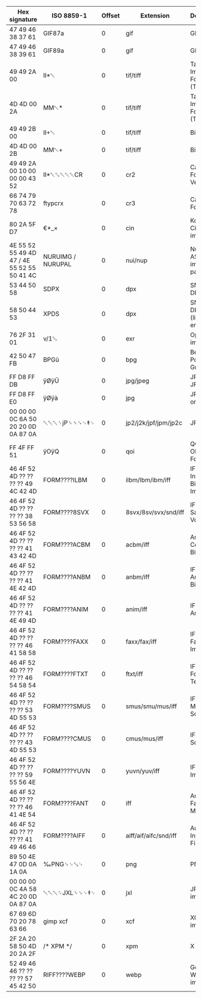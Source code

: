 | Hex signature                  | ISO 8859-1       | Offset | Extension | Description |
|--------------------------------|-----------------|--------|----------|-------------|
| 47 49 46 38 37 61               | GIF87a           | 0      | gif      | GIF image |
| 47 49 46 38 39 61               | GIF89a           | 0      | gif      | GIF image |
| 49 49 2A 00                     | II*␀             | 0      | tif/tiff | Tagged Image File Format (TIFF) |
| 4D 4D 00 2A                     | MM␀*             | 0      | tif/tiff | Tagged Image File Format (TIFF) |
| 49 49 2B 00                     | II+␀             | 0      | tif/tiff | BigTIFF |
| 4D 4D 00 2B                     | MM␀+             | 0      | tif/tiff | BigTIFF |
| 49 49 2A 00 10 00 00 00 43 52   | II*␀␐␀␀␀CR     | 0      | cr2      | Canon RAW Format Version 2 |
| 66 74 79 70 63 72 78             | ftypcrx          | 0      | cr3      | Canon RAW Format CR3 |
| 80 2A 5F D7                     | €*_×             | 0      | cin      | Kodak Cineon image |
| 4E 55 52 55 49 4D 47 / 4E 55 52 55 50 41 4C | NURUIMG / NURUPAL | 0 | nui/nup | Nuru ASCII/ANSI image and palette files |
| 53 44 50 58                     | SDPX             | 0      | dpx      | SMPTE DPX image |
| 58 50 44 53                     | XPDS             | 0      | dpx      | SMPTE DPX image (little-endian) |
| 76 2F 31 01                     | v/1␁             | 0      | exr      | OpenEXR image |
| 42 50 47 FB                     | BPGû             | 0      | bpg      | Better Portable Graphics |
| FF D8 FF DB                     | ÿØÿÛ             | 0      | jpg/jpeg | JPEG raw, JFIF or Exif |
| FF D8 FF E0                     | ÿØÿà             | 0      | jpg      | JPEG raw or JFIF/Exif |
| 00 00 00 0C 6A 50 20 20 0D 0A 87 0A | ␀␀␀␌jP␠␠␍␊‡␊ | 0 | jp2/j2k/jpf/jpm/jp2c | JPEG 2000 |
| FF 4F FF 51                     | ÿOÿQ             | 0      | qoi      | QOI – Quite OK Image Format |
| 46 4F 52 4D ?? ?? ?? ?? 49 4C 42 4D | FORM????ILBM  | 0      | ilbm/lbm/ibm/iff | IFF Interleaved Bitmap Image |
| 46 4F 52 4D ?? ?? ?? ?? 38 53 56 58 | FORM????8SVX  | 0      | 8svx/8sv/svx/snd/iff | IFF 8-Bit Sampled Voice |
| 46 4F 52 4D ?? ?? ?? ?? 41 43 42 4D | FORM????ACBM  | 0      | acbm/iff | Amiga Contiguous Bitmap |
| 46 4F 52 4D ?? ?? ?? ?? 41 4E 42 4D | FORM????ANBM  | 0      | anbm/iff | IFF Animated Bitmap |
| 46 4F 52 4D ?? ?? ?? ?? 41 4E 49 4D | FORM????ANIM  | 0      | anim/iff | IFF CEL Animation |
| 46 4F 52 4D ?? ?? ?? ?? 46 41 58 58 | FORM????FAXX  | 0      | faxx/fax/iff | IFF Facsimile Image |
| 46 4F 52 4D ?? ?? ?? ?? 46 54 58 54 | FORM????FTXT  | 0      | ftxt/iff | IFF Formatted Text |
| 46 4F 52 4D ?? ?? ?? ?? 53 4D 55 53 | FORM????SMUS  | 0      | smus/smu/mus/iff | IFF Simple Musical Score |
| 46 4F 52 4D ?? ?? ?? ?? 43 4D 55 53 | FORM????CMUS  | 0      | cmus/mus/iff | IFF Musical Score |
| 46 4F 52 4D ?? ?? ?? ?? 59 55 56 4E | FORM????YUVN  | 0      | yuvn/yuv/iff | IFF YUV Image |
| 46 4F 52 4D ?? ?? ?? ?? 46 41 4E 54 | FORM????FANT  | 0      | iff | Amiga Fantavision Movie |
| 46 4F 52 4D ?? ?? ?? ?? 41 49 46 46 | FORM????AIFF  | 0      | aiff/aif/aifc/snd/iff | Audio Interchange File Format |
| 89 50 4E 47 0D 0A 1A 0A         | ‰PNG␍␊␚␊     | 0      | png      | PNG image |
| 00 00 00 0C 4A 58 4C 20 0D 0A 87 0A | ␀␀␀␌JXL␠␍␊‡␊ | 0      | jxl      | JPEG XL image |
| 67 69 6D 70 20 78 63 66         | gimp xcf         | 0      | xcf      | XCF (GIMP image) |
| 2F 2A 20 58 50 4D 20 2A 2F      | /* XPM */        | 0      | xpm      | X PixMap |
| 52 49 46 46 ?? ?? ?? ?? 57 45 42 50 | RIFF????WEBP | 0      | webp     | Google WebP image file |
